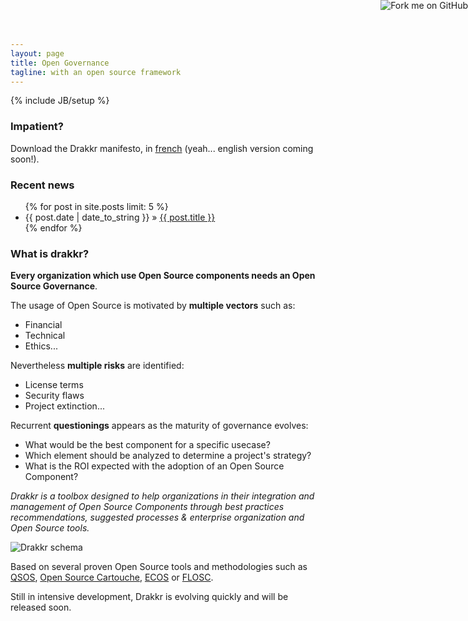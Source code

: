 ```yaml
---
layout: page
title: Open Governance
tagline: with an open source framework
---
```

{% include JB/setup %}

### Impatient?

Download the Drakkr manifesto, in [french](Drakkr-1.0_fr.pdf) (yeah... english version coming soon!).

### Recent news

<ul class="posts">
  {% for post in site.posts limit: 5 %}
    <li><span>{{ post.date | date_to_string }}</span> &raquo; <a href="{{ BASE_PATH }}{{ post.url }}">{{ post.title }}</a></li>
  {% endfor %}
</ul>

<a href="https://github.com/drakkr/"><img style="position: absolute; top: 0; right: 0; border: 0;" src="https://s3.amazonaws.com/github/ribbons/forkme_right_gray_6d6d6d.png" alt="Fork me on GitHub"></a>

### What is drakkr?

__Every organization which use Open Source components needs an Open Source Governance__.

The usage of Open Source is motivated by __multiple vectors__ such as:

* Financial
* Technical
* Ethics...

Nevertheless __multiple risks__ are identified:

* License terms
* Security flaws
* Project extinction...

Recurrent __questionings__ appears as the maturity of governance evolves:

* What would be the best component for a specific usecase?
* Which element should be analyzed to determine a project's strategy?
* What is the ROI expected with the adoption of an Open Source Component?

_Drakkr is a toolbox designed to help organizations in their integration and management of Open Source Components through best practices recommendations, suggested processes & enterprise organization and Open Source tools._

![Drakkr schema](https://raw.github.com/drakkr/drakkr/master/Manifesto/en/Images/drakkr-schema_en.png)

Based on several proven Open Source tools and methodologies such as [QSOS](http://www.qsos.org), [Open Source Cartouche](http://www.opensourcecartouche.org), [ECOS](http://drakkr.github.com/ECOS/) or [FLOSC](http://drakkr.github.com/FLOSC/).

Still in intensive development, Drakkr is evolving quickly and will be released soon.
